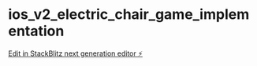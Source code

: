 # ios_v2_electric_chair_game_implementation

[Edit in StackBlitz next generation editor ⚡️](https://stackblitz.com/~/github.com/ryu-0529/ios_v2_electric_chair_game_implementation)
